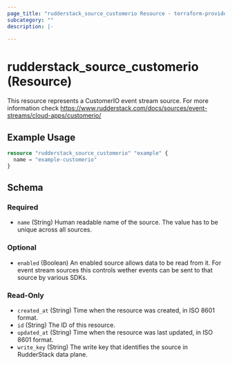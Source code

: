 ```yaml
---
page_title: "rudderstack_source_customerio Resource - terraform-provider-rudderstack"
subcategory: ""
description: |-
  
---
```


# rudderstack_source_customerio (Resource)

This resource represents a CustomerIO event stream source. For more information check
https://www.rudderstack.com/docs/sources/event-streams/cloud-apps/customerio/

## Example Usage

```terraform
resource "rudderstack_source_customerio" "example" {
  name = "example-customerio"
}
```

<!-- schema generated by tfplugindocs -->
## Schema

### Required

- `name` (String) Human readable name of the source. The value has to be unique across all sources.

### Optional

- `enabled` (Boolean) An enabled source allows data to be read from it. For event stream sources this controls wether events can be sent to that source by various SDKs.

### Read-Only

- `created_at` (String) Time when the resource was created, in ISO 8601 format.
- `id` (String) The ID of this resource.
- `updated_at` (String) Time when the resource was last updated, in ISO 8601 format.
- `write_key` (String) The write key that identifies the source in RudderStack data plane.
